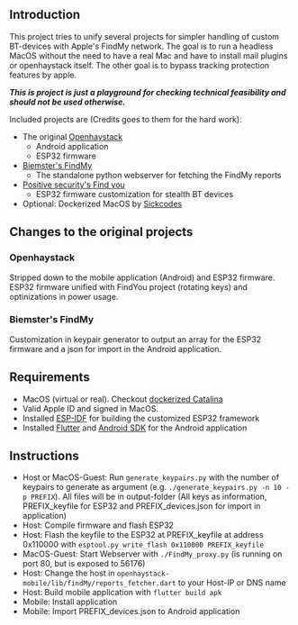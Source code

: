 ## Introduction

This project tries to unify several projects for simpler handling of custom BT-devices with Apple's FindMy network. The goal is to run a headless MacOS without the need to have a real Mac and have to install mail plugins or openhaystack itself. The other goal is to bypass tracking protection features by apple. 

***This is project is just a playground for checking technical feasibility and should not be used otherwise.***

Included projects are (Credits goes to them for the hard work):
- The original [Openhaystack](https://github.com/seemoo-lab/openhaystack)
    - Android application 
    - ESP32 firmware
- [Biemster's FindMy](https://github.com/biemster/FindMy)
    - The standalone python webserver for fetching the FindMy reports
- [Positive security's Find you](https://github.com/positive-security/find-you)
    - ESP32 firmware customization for stealth BT devices
- Optional: Dockerized MacOS by [Sickcodes](https://github.com/sickcodes/Docker-OSX) 


## Changes to the original projects

### Openhaystack

Stripped down to the mobile application (Android) and ESP32 firmware. ESP32 firmware unified with FindYou project (rotating keys) and optinizations in power usage. 
 

### Biemster's FindMy

Customization in keypair generator to output an array for the ESP32 firmware and a json for import in the Android application. 

## Requirements

- MacOS (virtual or real). Checkout [dockerized Catalina](https://github.com/sickcodes/Docker-OSX#run-catalina-pre-installed-) 
- Valid Apple ID and signed in MacOS.
- Installed [ESP-IDF](https://docs.espressif.com/projects/esp-idf/en/latest/esp32/get-started/index.html) for building the customized ESP32 framework
- Installed [Flutter](https://docs.flutter.dev/get-started/install/linux) and [Android SDK](https://developer.android.com/about/versions/13/setup-sdk#install-sdk) for the Android application

## Instructions

- Host or MacOS-Guest: Run `generate_keypairs.py` with the number of keypairs to generate as argument (e.g. `./generate_keypairs.py -n 10 -p PREFIX`). All files will be in output-folder (All keys as information, PREFIX_keyfile for ESP32 and PREFIX_devices.json for import in application)
- Host: Compile firmware and flash ESP32
- Host: Flash the keyfile to the ESP32 at PREFIX_keyfile at address 0x110000 with `esptool.py write_flash 0x110000 PREFIX_keyfile`
- MacOS-Guest: Start Webserver with `./FindMy_proxy.py` (is running on port 80, but is exposed to 56176)
- Host: Change the host in `openhaystack-mobile/lib/findMy/reports_fetcher.dart` to your Host-IP or DNS name
- Host: Build mobile application with `flutter build apk`
- Mobile: Install application
- Mobile: Import PREFIX_devices.json to Android application

